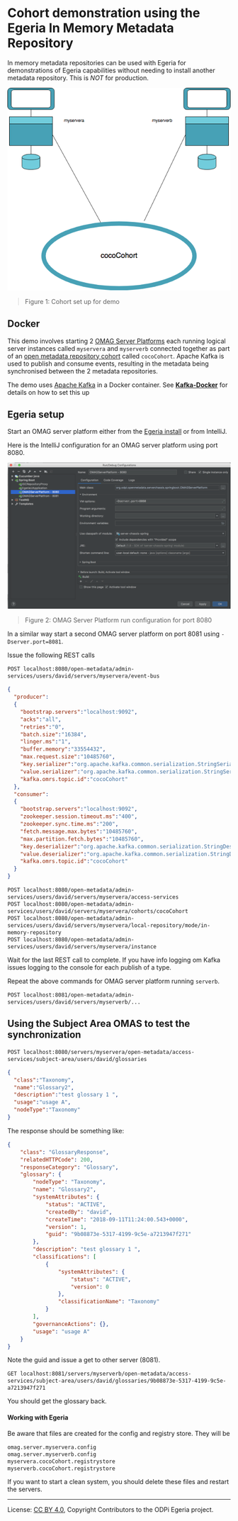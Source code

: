 <!-- SPDX-License-Identifier: Apache-2.0 -->
<!-- Copyright Contributors to the ODPi Egeria project. -->

# Cohort demonstration using the Egeria In Memory Metadata Repository
  
In memory metadata repositories can be used with Egeria for demonstrations of Egeria capabilities without needing to install 
another metadata repository. This is <em>NOT</em> for production.


![Figure 1:](Egeria-cocoCohort-for-demo.png)
> Figure 1: Cohort set up for demo
        
    
## Docker    
This demo involves starting 2 [OMAG Server Platforms](../../../open-metadata-publication/website/omag-server)
each running logical server instances
called `myservera` and `myserverb` connected together as part of an
[open metadata repository cohort](../../../open-metadata-implementation/repository-services/docs/open-metadata-repository-cohort.md) called `cocoCohort`.
Apache Kafka is used to publish and consume events, resulting in the metadata being synchronised
between the 2 metadata repositories.

The demo uses [Apache Kafka](http://kafka.apache.org/) in a Docker container. See **[Kafka-Docker](Kafka-Docker.md)** for details on how to set this up   
  
## Egeria setup 
Start an OMAG server platform either from the
[Egeria install](../../open-metadata-tutorials/omag-server-tutorial/task-starting-the-omag-server.md) or from IntelliJ.

Here is the IntelliJ configuration for an OMAG server platform using port 8080. 

![Figure 2:](IntelliJ-OMAGServerPlatform-run-configuration.png)
> Figure 2: OMAG Server Platform run configuration for port 8080

In a similar way start a second OMAG server platform on port 8081 using `-Dserver.port=8081`.

Issue the following REST calls

```
POST localhost:8080/open-metadata/admin-services/users/david/servers/myservera/event-bus
```

```json
{
  "producer":
  {
    "bootstrap.servers":"localhost:9092",
    "acks":"all",
    "retries":"0",
    "batch.size":"16384",
    "linger.ms":"1",
    "buffer.memory":"33554432",
    "max.request.size":"10485760",
    "key.serializer":"org.apache.kafka.common.serialization.StringSerializer",
    "value.serializer":"org.apache.kafka.common.serialization.StringSerializer",
    "kafka.omrs.topic.id":"cocoCohort"
  },
  "consumer":
  {
    "bootstrap.servers":"localhost:9092",
    "zookeeper.session.timeout.ms":"400",
    "zookeeper.sync.time.ms":"200",
    "fetch.message.max.bytes":"10485760",
    "max.partition.fetch.bytes":"10485760",
    "key.deserializer":"org.apache.kafka.common.serialization.StringDeserializer",
    "value.deserializer":"org.apache.kafka.common.serialization.StringDeserializer",
    "kafka.omrs.topic.id":"cocoCohort"
  }
}
```

```
POST localhost:8080/open-metadata/admin-services/users/david/servers/myservera/access-services
POST localhost:8080/open-metadata/admin-services/users/david/servers/myservera/cohorts/cocoCohort
POST localhost:8080/open-metadata/admin-services/users/david/servers/myservera/local-repository/mode/in-memory-repository
POST localhost:8080/open-metadata/admin-services/users/david/servers/myservera/instance
```

Wait for the last REST call to complete. If you have info logging om Kafka issues logging to the console for each publish of a type.

Repeat the above commands for OMAG server platform running `serverb`. 

```
POST localhost:8081/open-metadata/admin-services/users/david/servers/myserverb/...
```


## Using the Subject Area OMAS to test the synchronization
 
```
POST localhost:8080/servers/myservera/open-metadata/access-services/subject-area/users/david/glossaries
```
```json
{
  "class":"Taxonomy",
  "name":"Glossary2",
  "description":"test glossary 1 ",
  "usage":"usage A",
  "nodeType":"Taxonomy"
}
```

The response should be something like:

```json
{
    "class": "GlossaryResponse",
    "relatedHTTPCode": 200,
    "responseCategory": "Glossary",
    "glossary": {
        "nodeType": "Taxonomy",
        "name": "Glossary2",
        "systemAttributes": {
            "status": "ACTIVE",
            "createdBy": "david",
            "createTime": "2018-09-11T11:24:00.543+0000",
            "version": 1,
            "guid": "9b08873e-5317-4199-9c5e-a7213947f271"
        },
        "description": "test glossary 1 ",
        "classifications": [
            {
                "systemAttributes": {
                    "status": "ACTIVE",
                    "version": 0
                },
                "classificationName": "Taxonomy"
            }
        ],
        "governanceActions": {},
        "usage": "usage A"
    }
}
```

Note the guid and issue a get to other server (8081). 

```
GET localhost:8081/servers/myserverb/open-metadata/access-services/subject-area/users/david/glossaries/9b08873e-5317-4199-9c5e-a7213947f271
```          

You should get the glossary back. 

#### Working with Egeria 

Be aware that files are created for the config and registry store. They will be

```
omag.server.myservera.config
omag.server.myserverb.config
myservera.cocoCohort.registrystore
myserverb.cocoCohort.registrystore
```

If you want to start a clean system, you should delete these files and restart the servers.


----
License: [CC BY 4.0](https://creativecommons.org/licenses/by/4.0/),
Copyright Contributors to the ODPi Egeria project.
